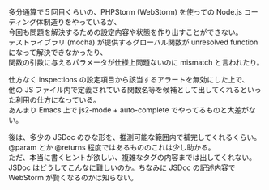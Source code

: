 多分通算で５回目くらいの、PHPStorm (WebStorm) を使っての Node.js コーディング体制造りをやっているが、  
今回も問題を解決するための設定内容や状態を作り出すことができない。  
テストライブラリ (mocha) が提供するグローバル関数が unresolved function になって解決できなかったり、  
関数の引数に与えるパラメータが仕様上問題ないのに mismatch と言われたり。

仕方なく inspections の設定項目から該当するアラートを無効にした上で、  
他の JS ファイル内で定義されている関数名等を候補として出してくれるといった利用の仕方になっている。  
あんまり Emacs 上で js2-mode + auto-complete でやってるものと大差がない。

後は、多少の JSDoc のひな形を、推測可能な範囲内で補完してくれるくらい。  
@param とか @returns 程度ではあるもののこれは少し助かる。  
ただ、本当に書くヒントが欲しい、複雑なタグの内容までは出してくれない。  
JSDoc はどうしてこんなに難しいのか。ちなみに JSDoc の記述内容で WebStorm が賢くなるのかは知らない。
